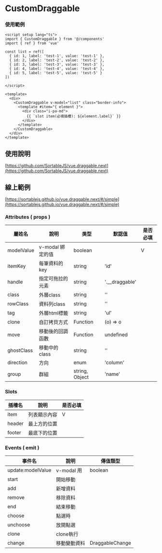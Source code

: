 # CustomDraggable
### 使用範例
```vue
<script setup lang="ts">
import { CustomDraggable } from '@/components'
import { ref } from 'vue'

const list = ref([
  { id: 1, label: 'test-1', value: 'test-1' },
  { id: 2, label: 'test-2', value: 'test-2' },
  { id: 3, label: 'test-3', value: 'test-3' },
  { id: 4, label: 'test-4', value: 'test-4' },
  { id: 5, label: 'test-5', value: 'test-5' }
])

</script>

<template>
  <div>
    <CustomDraggable v-model="list" class="border-info">
      <template #item="{ element }">
        <div class="i-pa-md">
          {{ `slot item(必填插槽): ${element.label}` }}
        </div>
      </template>
    </CustomDraggable>
  </div>
</template>
```

## 使用說明
[https://github.com/SortableJS/vue.draggable.next](https://github.com/SortableJS/vue.draggable.next)

## 線上範例
[https://sortablejs.github.io/vue.draggable.next/#/simple](https://sortablejs.github.io/vue.draggable.next/#/simple)

### Attributes ( props )
| 屬姓名          | 說明             | 类型     | 默認值          | 是否必填 |
| -------------- | ---------------- | -------- | -------------- | ------- |
| modelValue     | v-modal 綁定的值  | boolean  |                | V       |
| itemKey        | 每筆資料的key     | string   | 'id'           |         |
| handle         | 指定可拖拉的元素   | string   | '.__draggable' |         |
| class          | 外層class         | string   | ''             |         |
| rowClass       | 資料列class       | string   | ''             |         |
| tag            | 外層html標籤      | string   | 'ul'           |         |
| clone          | 自訂拷貝方式       | Function | (o) => o      |         |
| move           | 移動後的回調函數   | Function  | undefined     |         |
| ghostClass     | 移動中的class     | string    | ''            |         |
| direction      | 方向              | enum      | 'column'      |         |
| group          | 群組        |  string, Object | 'name'        |         |

### Slots
| 插槽名     | 說明            | 是否必填 |
| --------- | --------------- | ------- |
| item      | 列表顯示內容     | V       |
| header    | 最上方的位置     |         | 
| footer    | 最底下的位置     |         |

### Events ( emit )
| 事件名              | 說明         | 傳值類型         |
| ------------------ | ------------ | --------------- |
| update:modelValue  | v-modal 用   | boolean         |
| start              | 開始移動      |                 |
| add                | 新增資料      |                 |
| remove             | 移除資料      |                 |
| end                | 結束移動      |                 |
| choose             | 點選時        |                 |
| unchoose           | 放開點選      |                 |
| clone              | clone執行     |                 |
| change             | 移動變動資料   | DraggableChange |
